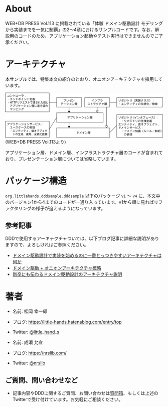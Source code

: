 # About
WEB+DB PRESS Vol.113 に掲載されている「体験 ドメイン駆動設計 モデリングから実装までを一気に制覇」の2〜4章におけるサンプルコードです。なお、解説用のコードのため、アプリケーション起動やテスト実行はできませんのでご了承ください。


# アーキテクチャ
本サンプルでは、特集本文の紹介のとおり、オニオンアーキテクチャを採用しています。

![](image/architecture.png)
(WEB+DB PRESS Vol.113より)

アプリケーション層、ドメイン層、インフラストラクチャ層のコードが含まれており、プレゼンテーション層については省略しています。

# パッケージ構造

`org.littlahands.dddsample.dddsample` 以下のパッケージ `v1` 〜 `v4` に、本文中のバージョン1から4までのコードが一通り入っています。v1から順に見ればリファクタリングの様子が追えるようになっています。

## 参考記事
DDDで使用するアーキテクチャついては、以下ブログ記事に詳細な説明がありますので、よろしければご参照ください。

* [ドメイン駆動設計で実装を始めるのに一番とっつきやすいアーキテクチャは何か](https://little-hands.hatenablog.com/entry/2017/10/04/231743)
* [ドメイン駆動 + オニオンアーキテクチャ概略](https://little-hands.hatenablog.com/entry/2017/10/11/075634)
* [新卒にも伝わるドメイン駆動設計のアーキテクチャ説明](https://little-hands.hatenablog.com/entry/2018/12/10/ddd-architecture)



# 著者
* 名前: 松岡 幸一郎
* ブログ: https://little-hands.hatenablog.com/entry/top
* Twitter: [@little_hand_s](https://twitter.com/little_hand_s)

* 名前: 成瀬 允宣
* ブログ: https://nrslib.com/
* Twitter: [@nrslib](https://twitter.com/nrslib)


## ご質問、問い合わせなど
* 記事内容やDDDに関するご質問、お問い合わせは[質問箱](https://peing.net/ja/little_hands)、もしくは上述のTwitterで受け付けています。お気軽にご相談ください。



